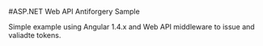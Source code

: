 #ASP.NET Web API Antiforgery Sample

Simple example using Angular 1.4.x and Web API middleware to issue and valiadte tokens.